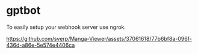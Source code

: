 # gptbot

To easily setup your webhook server use ngrok.

https://github.com/sverp/Manga-Viewer/assets/37061618/77b6bf8a-096f-436d-a86e-5e574e4406ca
